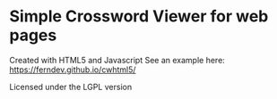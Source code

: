 # Simple Crossword Viewer for web pages
Created with HTML5 and Javascript
See an example here: https://ferndev.github.io/cwhtml5/

Licensed under the LGPL version
